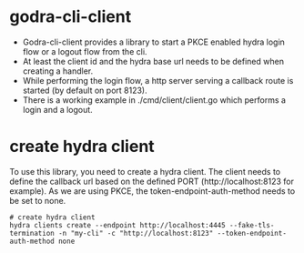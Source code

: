 godra-cli-client
================
* Godra-cli-client provides a library to start a PKCE enabled hydra login flow or a logout flow from the cli.
* At least the client id and the hydra base url needs to be defined when creating a handler.
* While performing the login flow, a http server serving a callback route is started (by default on port 8123).
* There is a working example in ./cmd/client/client.go which performs a login and a logout.


# create hydra client
To use this library, you need to create a hydra client.
The client needs to define the callback url based on the defined PORT (http://localhost:8123 for example).
As we are using PKCE, the token-endpoint-auth-method needs to be set to none.

```
# create hydra client
hydra clients create --endpoint http://localhost:4445 --fake-tls-termination -n "my-cli" -c "http://localhost:8123" --token-endpoint-auth-method none
```